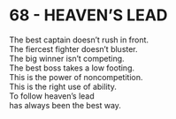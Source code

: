 # 68 - HEAVEN’S LEAD


The best captain doesn’t rush in front.  
The fiercest fighter doesn’t bluster.  
The big winner isn’t competing.  
The best boss takes a low footing.  
This is the power of noncompetition.  
This is the right use of ability.  
To follow heaven’s lead  
has always been the best way.  